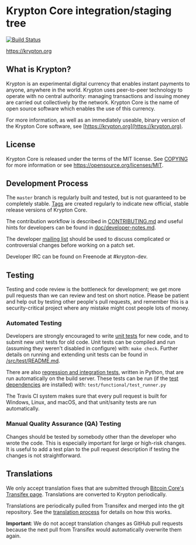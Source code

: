 Krypton Core integration/staging tree
=====================================

[![Build Status](https://travis-ci.org/krypton-project/krypton.svg?branch=master)](https://travis-ci.org/krypton-project/krypton)

https://krypton.org

What is Krypton?
----------------

Krypton is an experimental digital currency that enables instant payments to
anyone, anywhere in the world. Krypton uses peer-to-peer technology to operate
with no central authority: managing transactions and issuing money are carried
out collectively by the network. Krypton Core is the name of open source
software which enables the use of this currency.

For more information, as well as an immediately useable, binary version of
the Krypton Core software, see [https://krypton.org](https://krypton.org).

License
-------

Krypton Core is released under the terms of the MIT license. See [COPYING](COPYING) for more
information or see https://opensource.org/licenses/MIT.

Development Process
-------------------

The `master` branch is regularly built and tested, but is not guaranteed to be
completely stable. [Tags](https://github.com/krypton-project/krypton/tags) are created
regularly to indicate new official, stable release versions of Krypton Core.

The contribution workflow is described in [CONTRIBUTING.md](CONTRIBUTING.md)
and useful hints for developers can be found in [doc/developer-notes.md](doc/developer-notes.md).

The developer [mailing list](https://groups.google.com/forum/#!forum/krypton-dev)
should be used to discuss complicated or controversial changes before working
on a patch set.

Developer IRC can be found on Freenode at #krypton-dev.

Testing
-------

Testing and code review is the bottleneck for development; we get more pull
requests than we can review and test on short notice. Please be patient and help out by testing
other people's pull requests, and remember this is a security-critical project where any mistake might cost people
lots of money.

### Automated Testing

Developers are strongly encouraged to write [unit tests](src/test/README.md) for new code, and to
submit new unit tests for old code. Unit tests can be compiled and run
(assuming they weren't disabled in configure) with: `make check`. Further details on running
and extending unit tests can be found in [/src/test/README.md](/src/test/README.md).

There are also [regression and integration tests](/test), written
in Python, that are run automatically on the build server.
These tests can be run (if the [test dependencies](/test) are installed) with: `test/functional/test_runner.py`

The Travis CI system makes sure that every pull request is built for Windows, Linux, and macOS, and that unit/sanity tests are run automatically.

### Manual Quality Assurance (QA) Testing

Changes should be tested by somebody other than the developer who wrote the
code. This is especially important for large or high-risk changes. It is useful
to add a test plan to the pull request description if testing the changes is
not straightforward.

Translations
------------

We only accept translation fixes that are submitted through [Bitcoin Core's Transifex page](https://www.transifex.com/projects/p/bitcoin/).
Translations are converted to Krypton periodically.

Translations are periodically pulled from Transifex and merged into the git repository. See the
[translation process](doc/translation_process.md) for details on how this works.

**Important**: We do not accept translation changes as GitHub pull requests because the next
pull from Transifex would automatically overwrite them again.
